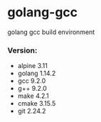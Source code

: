 # golang-gcc
golang gcc build environment

### Version:
+ alpine 3.11
+ golang 1.14.2
+ gcc 9.2.0
+ g++ 9.2.0
+ make 4.2.1
+ cmake 3.15.5
+ git 2.24.2
